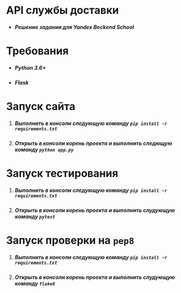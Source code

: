 # API службы доставки
* ##### Решение задания для Yandex Beckend School

# Требования
* ##### Python 3.6+
* ##### Flask 

# Запуск сайта
1. ##### Выполнить в консоли следующую команду `pip install -r requirements.txt`
2. ##### Открыть в консоли корень проекта и выполнить следющую команду `python app.py`

# Запуск тестирования
1. ##### Выполнить в консоли следующую команду `pip install -r requirements.txt`
2. ##### Открыть в консоли корень проекта и выполнить слудующую команду `pytest`

# Запуск проверки на `pep8`
1. ##### Выполнить в консоли следующую команду `pip install -r requirements.txt`
2. ##### Открыть в консоли корень проекта и выполнить слудующую команду `flake8`